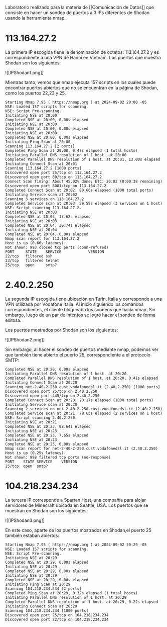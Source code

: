 Laboratorio realizado para la materia de [[Comunicación de Datos]] que consiste en hacer un sondeo de puertos a 3 IPs diferentes de Shodan usando la herramienta nmap.

# 113.164.27.2
La primera IP escogida tiene la denominación de octetos: 113.164.27.2 y es correspondiente a una VPN de Hanoi en Vietnam. Los puertos que muestra Shodan son los siguientes:

![[IPShodan1.png]]

Mientras tanto, vemos que nmap ejecuta 157 scripts en los cuales puede encontrar puertos abiertos que no se encuentran en la página de Shodan, como los puertos 22,23 y 25.

```shell
Starting Nmap 7.95 ( https://nmap.org ) at 2024-09-02 20:00 -05
NSE: Loaded 157 scripts for scanning.
NSE: Script Pre-scanning.
Initiating NSE at 20:00
Completed NSE at 20:00, 0.00s elapsed
Initiating NSE at 20:00
Completed NSE at 20:00, 0.00s elapsed
Initiating NSE at 20:00
Completed NSE at 20:00, 0.00s elapsed
Initiating Ping Scan at 20:00
Scanning 113.164.27.2 [2 ports]
Completed Ping Scan at 20:00, 0.47s elapsed (1 total hosts)
Initiating Parallel DNS resolution of 1 host. at 20:00
Completed Parallel DNS resolution of 1 host. at 20:01, 13.00s elapsed
Initiating Connect Scan at 20:01
Scanning 113.164.27.2 [1000 ports]
Discovered open port 25/tcp on 113.164.27.2
Discovered open port 80/tcp on 113.164.27.2
Connect Scan Timing: About 45.02% done; ETC: 20:02 (0:00:38 remaining)
Discovered open port 8081/tcp on 113.164.27.2
Completed Connect Scan at 20:02, 80.66s elapsed (1000 total ports)
Initiating Service scan at 20:02
Scanning 3 services on 113.164.27.2
Completed Service scan at 20:03, 59.59s elapsed (3 services on 1 host)
NSE: Script scanning 113.164.27.2.
Initiating NSE at 20:03
Completed NSE at 20:03, 13.62s elapsed
Initiating NSE at 20:03
Completed NSE at 20:04, 30.74s elapsed
Initiating NSE at 20:04
Completed NSE at 20:04, 0.00s elapsed
Nmap scan report for 113.164.27.2
Host is up (0.66s latency).
Not shown: 993 closed tcp ports (conn-refused)
PORT     STATE    SERVICE            VERSION
22/tcp   filtered ssh
23/tcp   filtered telnet
25/tcp   open     smtp?
```

# 2.40.2.250
La segunda IP escogida tiene ubicación en Turin, Italia y corresponde a una VPN utilizada por Vodafone Italia. Al inicio siguiendo los comandos correspondientes, el cliente bloqueaba los sondeos que hacía nmap. Sin embargo, luego de un par de intentos se logró hacer el sondeo de forma exitosa.

Los puertos mostrados por Shodan son los siguientes:

![[IPShodan2.png]]

Sin embargo, al hacer el sondeo de puertos mediante nmap, podemos ver que también tiene abierto el puerto 25, correspondiente a el protocolo SMTP:

```shell
Completed NSE at 20:20, 0.00s elapsed
Initiating Parallel DNS resolution of 1 host. at 20:20
Completed Parallel DNS resolution of 1 host. at 20:20, 0.41s elapsed
Initiating Connect Scan at 20:20
Scanning net-2-40-2-250.cust.vodafonedsl.it (2.40.2.250) [1000 ports]
Discovered open port 25/tcp on 2.40.2.250
Discovered open port 445/tcp on 2.40.2.250
Completed Connect Scan at 20:20, 20.17s elapsed (1000 total ports)
Initiating Service scan at 20:20
Scanning 2 services on net-2-40-2-250.cust.vodafonedsl.it (2.40.2.250)
Completed Service scan at 20:21, 78.63s elapsed (2 services on 1 host)
NSE: Script scanning 2.40.2.250.
Initiating NSE at 20:21
Completed NSE at 20:23, 98.64s elapsed
Initiating NSE at 20:23
Completed NSE at 20:23, 7.65s elapsed
Initiating NSE at 20:23
Completed NSE at 20:23, 0.00s elapsed
Nmap scan report for net-2-40-2-250.cust.vodafonedsl.it (2.40.2.250)
Host is up (0.25s latency).
Not shown: 998 filtered tcp ports (no-response)
PORT    STATE SERVICE    VERSION
25/tcp  open  smtp?
```

# 104.218.234.234
La tercera IP corresponde a Spartan Host, una compañía para alojar servidores de Minecraft ubicada en Seattle, USA. Los puertos que se muestran en Shodan son los siguientes:

![[IPShodan3.png]]


En este caso, aparte de los puertos mostrados en Shodan,el puerto 25 también estaban abiertos:

```shell
Starting Nmap 7.95 ( https://nmap.org ) at 2024-09-02 20:29 -05
NSE: Loaded 157 scripts for scanning.
NSE: Script Pre-scanning.
Initiating NSE at 20:29
Completed NSE at 20:29, 0.00s elapsed
Initiating NSE at 20:29
Completed NSE at 20:29, 0.00s elapsed
Initiating NSE at 20:29
Completed NSE at 20:29, 0.00s elapsed
Initiating Ping Scan at 20:29
Scanning 104.218.234.234 [2 ports]
Completed Ping Scan at 20:29, 0.32s elapsed (1 total hosts)
Initiating Parallel DNS resolution of 1 host. at 20:29
Completed Parallel DNS resolution of 1 host. at 20:29, 0.22s elapsed
Initiating Connect Scan at 20:29
Scanning 104.218.234.234 [1000 ports]
Discovered open port 25/tcp on 104.218.234.234
Discovered open port 22/tcp on 104.218.234.234
```